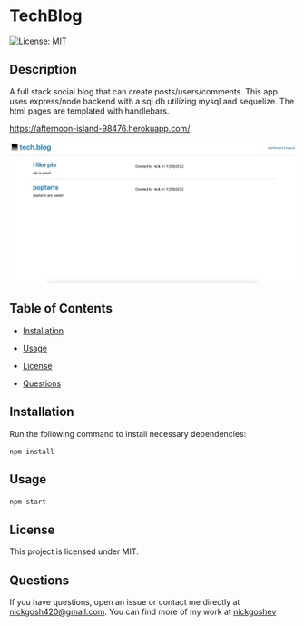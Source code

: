 # TechBlog
[![License: MIT](https://img.shields.io/badge/License-MIT-yellow.svg)](https://opensource.org/licenses/MIT)

## Description

A full stack social blog that can create posts/users/comments. This app uses express/node backend with a sql db utilizing mysql and sequelize. The html pages are templated with handlebars.

https://afternoon-island-98476.herokuapp.com/

![alt text](https://github.com/nickgoshev/tech-blog/blob/main/images/Screen%20Shot%202022-11-29%20at%206.27.36%20PM.png?raw=true)

## Table of Contents

* [Installation](#installation)

* [Usage](#usage)

* [License](#license)

* [Questions](#questions)

## Installation

Run the following command to install necessary dependencies:

```
npm install
```

## Usage

```npm start```


## License

This project is licensed under MIT.

## Questions

If you have questions, open an issue or contact me directly at nickgosh420@gmail.com. 
You can find more of my work at [nickgoshev](https://github.com/nickgoshev/)

